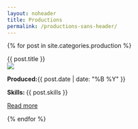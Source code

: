 ```yaml
---
layout: noheader
title: Productions
permalink: /productions-sans-header/
---
```

<base target="_parent" />

<div class="grid-container">

{% for post in site.categories.production %}
<div class="grid-30 mobile-grid-100">
  <div class="panel-heading">{{ post.title }}</div>
  <img class="tinyimage" src="{{site.baseurl}}/image/{{post.tinyimage}}"><br>
  <p class="minorinfo"><b><i class="fa fa-calendar" aria-hidden="true"></i> Produced:</b>{{ post.date | date: "%B %Y" }}<br></p>
	<p class="minorinfo"><b><i class="fa fa-check-square" aria-hidden="true"></i>  Skills: </b>{{ post.skills }} </p>
	 <div class="atbottom"><a href="{{ post.url }}" class="btn btn-default">Read more</a></div>
	 </div>


{% endfor %}

</div>




